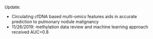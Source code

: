 Update: 

* Circulating cfDNA based multi-omics features aids in accurate prediction to pulmonary nodule malignancy
* 11/26/2019: methylation data review and machine learning approach received AUC=0.8

